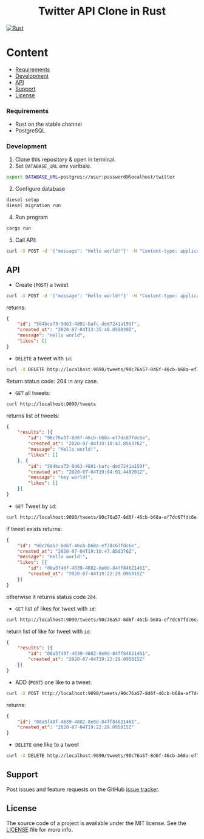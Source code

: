 <h1 align="center">Twitter API Clone in Rust</h1>

[![Rust](https://github.com/minikin/twitter-rs/actions/workflows/rust.yml/badge.svg)](https://github.com/minikin/twitter-rs/actions/workflows/rust.yml)

# Content
- [Requirements](#requirements)
- [Development](#development)
- [API](#api)
- [Support](#support)
- [License](#license)

### Requirements

- Rust on the stable channel
- PostgreSQL

### Development

1. Clone this repository & open in terminal.
2. Set `DATABASE_URL` env varibale.

```sh
export DATABASE_URL=postgres://user:password@localhost/twitter
```
2. Configure database

```sh
diesel setup
diesel migration run
```

4. Run program

```sh
cargo run
```

5. Call API:

```sh
curl -X POST -d '{"message": "Hello world!"}' -H "Content-type: application/json" http://localhost:9090/tweets
```

## API

- Create (`POST`) a tweet

```sh
curl -X POST -d '{"message": "Hello world!"}' -H "Content-type: application/json" http://localhost:9090/tweets
```

returns:

```json
{
    "id": "584bca73-9d63-4801-bafc-ded7241a159f",
    "created_at": "2020-07-04T13:35:48.059039Z",
    "message": "Hello world",
    "likes": []
}
```

- `DELETE` a tweet with `id`:

```sh
curl -X DELETE http://localhost:9090/tweets/90c76a57-8d6f-46cb-b68a-ef7dc67fdc6e
```

Return status code: 204 in any case.

- `GET` all tweets:

```sh
curl http://localhost:9090/tweets
```

returns list of tweets:

```json
{
    "results": [{
        "id": "90c76a57-8d6f-46cb-b68a-ef7dc67fdc6e",
        "created_at": "2020-07-04T19:10:47.856376Z",
        "message": "Hello world!",
        "likes": []
    }, {
        "id": "584bca73-9d63-4801-bafc-ded7241a159f",
        "created_at": "2020-07-04T19:04:01.448201Z",
        "message": "Hey world!",
        "likes": []
    }]
}
```

- `GET` Tweet by `id`:

```sh
curl http://localhost:9090/tweets/90c76a57-8d6f-46cb-b68a-ef7dc67fdc6e
```

if tweet exists returns:

```json
{
    "id": "90c76a57-8d6f-46cb-b68a-ef7dc67fdc6e",
    "created_at": "2020-07-04T19:10:47.856376Z",
    "message": "Hello world!",
    "likes": [{
        "id": "08a5f40f-4639-4882-8e0d-84ff84621461",
        "created_at": "2020-07-04T19:22:29.095815Z"
    }]
}
```

otherwise it returns status code `204`.

- `GET` list of likes for tweet with `id`:

```sh
curl http://localhost:9090/tweets/90c76a57-8d6f-46cb-b68a-ef7dc67fdc6e/likes
```

return list of like for tweet with `id`:

```json
{
    "results": [{
        "id": "08a5f40f-4639-4882-8e0d-84ff84621461",
        "created_at": "2020-07-04T19:22:29.095815Z"
    }]
}
```

- ADD (`POST`) one like to a tweet:

```sh
curl -X POST http://localhost:9090/tweets/90c76a57-8d6f-46cb-b68a-ef7dc67fdc6e/likes
```

returns:

```json
{
    "id": "08a5f40f-4639-4882-8e0d-84ff84621461",
    "created_at": "2020-07-04T19:22:29.095815Z"
}
```

- `DELETE` one like to a tweet

```sh
curl -X DELETE http://localhost:9090/tweets/90c76a57-8d6f-46cb-b68a-ef7dc67fdc6e/likes
```

## Support

Post issues and feature requests on the GitHub [issue tracker](https://github.com/minikin/twitter-rs/issues).

## License

The source code of a project is available under the MIT license.
See the [LICENSE](https://github.com/minikin/twitter-rs/LICENSE) file for more info.
